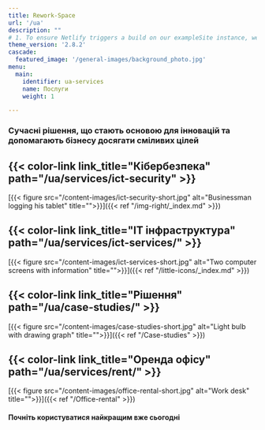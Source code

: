 ```yaml
---
title: Rework-Space
url: '/ua'
description: ""
# 1. To ensure Netlify triggers a build on our exampleSite instance, we need to change a file in the exampleSite directory.
theme_version: '2.8.2'
cascade:
  featured_image: '/general-images/background_photo.jpg'
menu:
  main:
    identifier: ua-services
    name: Послуги
    weight: 1

---
```


### Сучасні рішення, що стають основою для інновацій та допомагають бізнесу досягати сміливих цілей

## {{< color-link link_title="Кібербезпека" path="/ua/services/ict-security" >}}

[{{< figure src="/content-images/ict-security-short.jpg" alt="Businessman logging his tablet" title="">}}]({{< ref "/img-right/_index.md" >}})

## {{< color-link link_title="ІТ інфраструктура" path="/ua/services/ict-services/" >}}

[{{< figure src="/content-images/ict-services-short.jpg" alt="Two computer screens with information" title="">}}]({{< ref "/little-icons/_index.md" >}})

## {{< color-link link_title="Рішення" path="/ua/case-studies/" >}}

[{{< figure src="/content-images/case-studies-short.jpg" alt="Light bulb with drawing graph" title="">}}]({{< ref "/Case-studies" >}})

## {{< color-link link_title="Оренда офісу" path="/ua/services/rent/" >}}

[{{< figure src="/content-images/office-rental-short.jpg" alt="Work desk" title="">}}]({{< ref "/Office-rental" >}})

#### Почніть користуватися найкращим вже сьогодні
